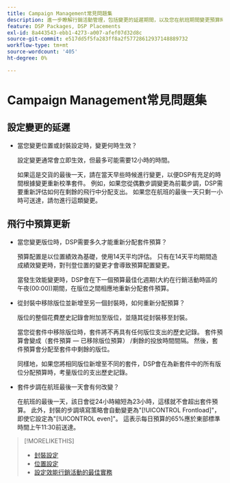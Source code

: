 ```yaml
---
title: Campaign Management常見問題集
description: 進一步瞭解行銷活動管理，包括變更的延遲期間，以及您在航班期間變更預算時會發生什麼事。
feature: DSP Packages, DSP Placements
exl-id: 8a443543-ebb1-4273-a007-afef07d32d8c
source-git-commit: e517dd5f5fa283ff8a2f57728612937148889732
workflow-type: tm+mt
source-wordcount: '405'
ht-degree: 0%

---
```


# Campaign Management常見問題集

<!-- Most of this information should be moved into the relevant topics (especially editing topics). -->

## 設定變更的延遲

* 當您變更位置或封裝設定時，變更何時生效？

  設定變更通常會立即生效，但最多可能需要12小時的時間。

  如果這是交貨的最後一天，請在當天早些時候進行變更，以便DSP有充足的時間根據變更重新校準套件。 例如，如果您從偶數步調變更為前載步調，DSP需要重新評估如何在剩餘的飛行中分配支出。 如果您在航班的最後一天只剩一小時可送達，請勿進行這類變更。

## 飛行中預算更新

* 當您變更版位時，DSP需要多久才能重新分配套件預算？

  預算配置是以位置績效為基礎，使用14天平均評估。 只有在14天平均期間造成績效變更時，對刊登位置的變更才會導致預算配置變更。

  當發生效能變更時，DSP會在下一個預算最佳化週期(大約在行銷活動時區的午夜(00:00))期間，在版位之間相應地重新分配套件預算。

* 從封裝中移除版位並新增至另一個封裝時，如何重新分配預算？

  版位的整個花費歷史記錄會附加至版位，並隨其從封裝移至封裝。

  當您從套件中移除版位時，套件將不再具有任何版位支出的歷史記錄。 套件預算會變成（套件預算 — 已移除版位預算） /剩餘的投放時間間隔。 然後，套件預算會分配至套件中剩餘的版位。

  同樣地，如果您將相同版位新增至不同的套件，DSP會在為新套件中的所有版位分配預算時，考量版位的支出歷史記錄。

* 套件步調在航班最後一天會有何改變？

  在航班的最後一天，該日會從24小時縮短為23小時，這樣就不會超出套件預算。 此外，封裝的步調填寫策略會自動變更為&quot;[!UICONTROL Frontload]&quot;，即使它設定為&quot;[!UICONTROL even]&quot;。 這表示每日預算的65%應於東部標準時間上午11:30前送達。

>[!MORELIKETHIS]
>
>* [封裝設定](/help/dsp/campaign-management/packages/package-settings.md)
>* [位置設定](/help/dsp/campaign-management/placements/placement-settings.md)
>* [設定效能行銷活動的最佳實務](/help/dsp/optimization/campaign-best-practices-performance.md)
